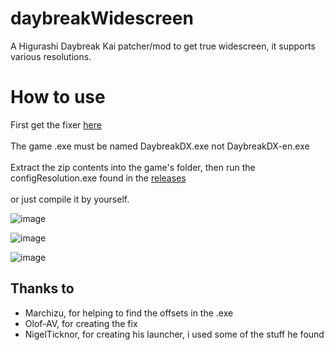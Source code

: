 # daybreakWidescreen
A Higurashi Daybreak Kai patcher/mod to get true widescreen, it supports various resolutions.

# How to use
First get the fixer [here](https://github.com/Olof-AV/DaybreakFix/releases/download/1.0/DaybreakFix_1_0.zip) <br/><br/>
The game .exe must be named DaybreakDX.exe not DaybreakDX-en.exe<br/><br/>
Extract the zip contents into the game's folder, then run the configResolution.exe found in the [releases](https://github.com/Vmarcelo49/daybreakWidescreen/releases) <br/><br/>
or just compile it by yourself.

![image](https://github.com/user-attachments/assets/81a05b55-d079-4a01-9f7e-31c894ae91b2)

![image](https://github.com/user-attachments/assets/da1af8fb-5cc9-4061-9467-dcc02a280de1)

![image](https://github.com/user-attachments/assets/7b33b3fa-2baf-4e21-a6a0-11453f68f40e)






## Thanks to
- Marchizu, for helping to find the offsets in the .exe
- Olof-AV, for creating the fix
- NigelTicknor, for creating his launcher, i used some of the stuff he found
